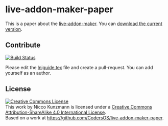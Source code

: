 # live-addon-maker-paper

This is a paper about the [live-addon-maker](https://github.com/CodersOS/live-addon-maker).
You can [download the current version](https://niccokunzmann.github.io/download_latest/lniguide.pdf).


Contribute
----------

[![Build Status](https://travis-ci.org/CodersOS/live-addon-maker-paper.svg?branch=master)](https://travis-ci.org/CodersOS/live-addon-maker-paper)

Please edit the [lniguide.tex](lniguide.tex) file and create a pull-request.
You can add yourself as an author.

License
-------

<a rel="license" href="http://creativecommons.org/licenses/by-sa/4.0/"><img alt="Creative Commons License" style="border-width:0" src="https://i.creativecommons.org/l/by-sa/4.0/88x31.png" /></a><br />This work by <span xmlns:cc="http://creativecommons.org/ns#" property="cc:attributionName">Nicco Kunzmann</span> is licensed under a <a rel="license" href="http://creativecommons.org/licenses/by-sa/4.0/">Creative Commons Attribution-ShareAlike 4.0 International License</a>.<br />Based on a work at <a xmlns:dct="http://purl.org/dc/terms/" href="https://github.com/CodersOS/live-addon-maker-paper" rel="dct:source">https://github.com/CodersOS/live-addon-maker-paper</a>.
